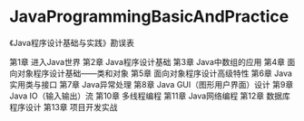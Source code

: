 # JavaProgrammingBasicAndPractice
《Java程序设计基础与实践》勘误表

第1章 进入Java世界
第2章 Java程序设计基础
第3章 Java中数组的应用
第4章 面向对象程序设计基础——类和对象
第5章 面向对象程序设计高级特性
第6章 Java实用类与接口
第7章 Java异常处理
第8章 Java GUI（图形用户界面）设计
第9章 Java IO（输入输出）流
第10章 多线程编程
第11章 Java网络编程
第12章 数据库程序设计
第13章 项目开发实战
